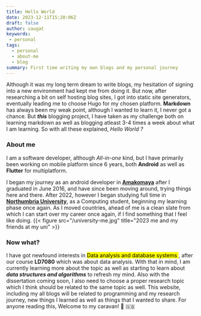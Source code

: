 ```yaml
---
title: Hello World
date: 2023-12-11T15:20:06Z
draft: false
author: saugat
keywords:
 - personal
tags:
  - personal
  - about-me
  - blog
summary: First time writing my own blogs and my personal journey
---
```


Although it was my long term dream to write blogs, my hesitation of signing into a new environment had kept me from doing it. But now, after researching a bit on self hosting blog sites, I got into static site generators, eventually leading me to choose Hugo for my chosen platform. **Markdown** has always been my weak point, although I wanted to learn it, I never got a chance. But ***this*** blogging project, I have taken as my challenge both on learning markdown as well as blogging atleast 3-4 times a week about what I am learning. So with all these explained, _Hello World ?_

### About me
I am a software developer, although *All-in-one* kind, but I have primarily been working on mobile platform since 6 years, both **Android** as well as **Flutter** for multiplatform. 

I began my journey as an android developer in [**Amakomaya**](https://amakomaya.com/about-us/) after I graduated in June 2016, and have since been moving around, trying things here and there. After 2022, however I began studying full time in [**Northumbria University**](https://www.northumbria.ac.uk), as a Computing student, beginning my learning phase once again. As I moved countries, ahead of me is a clean slate from which I can start over my career once again, if I find something that I feel like doing.
{{< figure src="/university-me.jpg" title="2023 me and my friends at my uni" >}}

### Now what?
I have got newfound interests in <mark> Data analysis and database systems </mark>, after our course **LD7080** which was about data analysis. With that in mind, I am currently learning more about the topic as well as starting to learn about ***data structures and algorithms*** to refresh my mind. Also with the dissertation coming soon, I also need to choose a proper research topic which I think should be related to the same topic as well. 
This website, including my all blogs will be related to programming and my research journey, new things I learned as well as things that I wanted to share. For anyone reading this, Welcome to my caravan! :pray: :uk:
